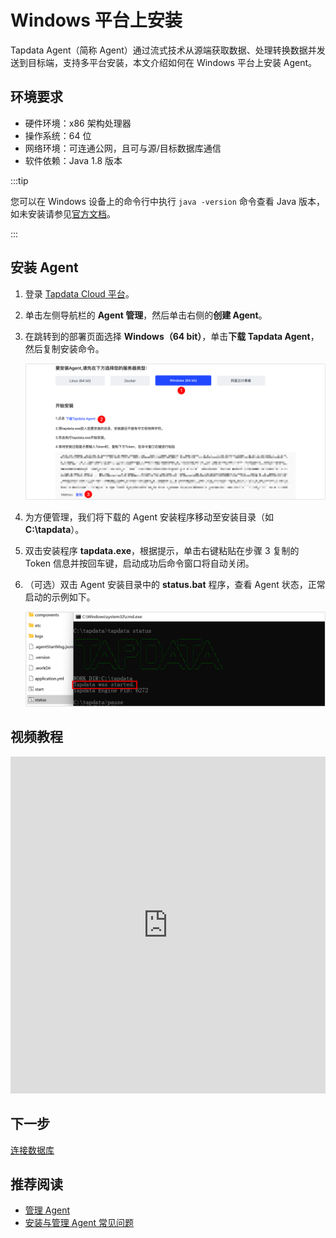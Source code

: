 # Windows 平台上安装

Tapdata Agent（简称 Agent）通过流式技术从源端获取数据、处理转换数据并发送到目标端，支持多平台安装，本文介绍如何在 Windows 平台上安装 Agent。

## 环境要求

- 硬件环境：x86 架构处理器
- 操作系统：64 位
- 网络环境：可连通公网，且可与源/目标数据库通信
- 软件依赖：Java 1.8 版本

:::tip

您可以在 Windows 设备上的命令行中执行 `java -version` 命令查看 Java 版本，如未安装请参见[官方文档](https://www.java.com/en/download/manual.jsp)。

:::

## 安装 Agent 

1. 登录 [Tapdata Cloud 平台](https://cloud.tapdata.net/console/v3/)。

2. 单击左侧导航栏的 **Agent 管理**，然后单击右侧的**创建 Agent**。

3. 在跳转到的部署页面选择 **Windows（64 bit）**，单击**下载 Tapdata Agent**，然后复制安装命令。

   ![复制安装命令](../../images/agent_on_windows_cn.png)

4. 为方便管理，我们将下载的 Agent 安装程序移动至安装目录（如 **C:\tapdata**）。

5. 双击安装程序 **tapdata.exe**，根据提示，单击右键粘贴在步骤 3 复制的 Token 信息并按回车键，启动成功后命令窗口将自动关闭。

6. （可选）双击 Agent 安装目录中的 **status.bat** 程序，查看 Agent 状态，正常启动的示例如下。

   ![Agent 启动成功](../../images/agent_started_on_windows.png)



## 视频教程

<iframe      src="https://20778419.s21v.faiusr.com/58/2/ABUIABA6GAAg-ZOHkQYoqs3RogI.mp4"   width="100%"      height="539"      frameborder="0"    allowfullscreen="true"  > </iframe>

## 下一步

[连接数据库](../connect-database.md)

## 推荐阅读

* [管理 Agent](../../user-guide/manage-agent.md)
* [安装与管理 Agent 常见问题](../../faq/agent-installation.md)
